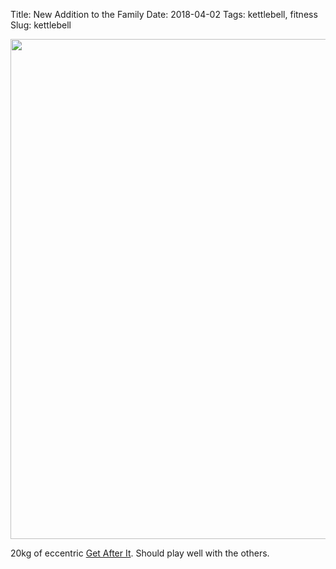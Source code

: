 Title: New Addition to the Family
Date: 2018-04-02
Tags: kettlebell, fitness
Slug: kettlebell

<img src="/media/images/2018-04-02 kettlebell family.jpg" width="800px" class="align-center" loading="lazy" />

20kg of eccentric [Get After It](http://jockopodcast.com). Should play well with the others.
